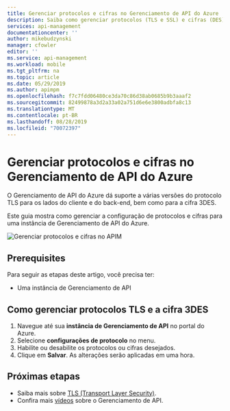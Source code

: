 ```yaml
---
title: Gerenciar protocolos e cifras no Gerenciamento de API do Azure | Microsoft Docs
description: Saiba como gerenciar protocolos (TLS e SSL) e cifras (DES) no Gerenciamento de API do Azure.
services: api-management
documentationcenter: ''
author: mikebudzynski
manager: cfowler
editor: ''
ms.service: api-management
ms.workload: mobile
ms.tgt_pltfrm: na
ms.topic: article
ms.date: 05/29/2019
ms.author: apimpm
ms.openlocfilehash: f7c7fdd06480ce3da70c86d38ab0685b9b3aaaf2
ms.sourcegitcommit: 82499878a3d2a33a02a751d6e6e3800adbfa8c13
ms.translationtype: MT
ms.contentlocale: pt-BR
ms.lasthandoff: 08/28/2019
ms.locfileid: "70072397"
---
```

# <a name="manage-protocols-and-ciphers-in-azure-api-management"></a>Gerenciar protocolos e cifras no Gerenciamento de API do Azure

O Gerenciamento de API do Azure dá suporte a várias versões do protocolo TLS para os lados do cliente e do back-end, bem como para a cifra 3DES.

Este guia mostra como gerenciar a configuração de protocolos e cifras para uma instância de Gerenciamento de API do Azure.

![Gerenciar protocolos e cifras no APIM](./media/api-management-howto-manage-protocols-ciphers/api-management-protocols-ciphers.png)

## <a name="prerequisites"></a>Prerequisites

Para seguir as etapas deste artigo, você precisa ter:

* Uma instância de Gerenciamento de API

## <a name="how-to-manage-tls-protocols-and-3des-cipher"></a>Como gerenciar protocolos TLS e a cifra 3DES

1. Navegue até sua **instância de Gerenciamento de API** no portal do Azure.
2. Selecione **configurações de protocolo** no menu.  
3. Habilite ou desabilite os protocolos ou cifras desejados.
4. Clique em **Salvar**. As alterações serão aplicadas em uma hora.  

## <a name="next-steps"></a>Próximas etapas

* Saiba mais sobre [TLS (Transport Layer Security)](https://docs.microsoft.com/dotnet/framework/network-programming/tls).
* Confira mais [vídeos](https://azure.microsoft.com/documentation/videos/index/?services=api-management) sobre o Gerenciamento de API.